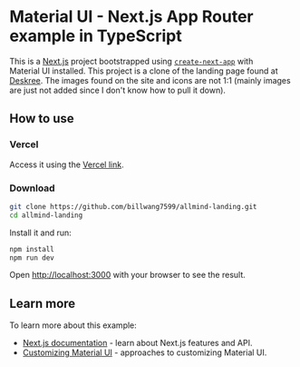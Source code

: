 # Material UI - Next.js App Router example in TypeScript

This is a [Next.js](https://nextjs.org/) project bootstrapped using [`create-next-app`](https://github.com/vercel/next.js/tree/HEAD/packages/create-next-app) with Material UI installed.
This project is a clone of the landing page found at [Deskree](https://www.deskree.com/). The images found on the site and icons are not 1:1 (mainly images are just not added since I don't know how to pull it down).

## How to use

### Vercel
Access it using the [Vercel link](https://allmind-landing.vercel.app/). 
<!-- #default-branch-switch -->

### Download
```bash
git clone https://github.com/billwang7599/allmind-landing.git
cd allmind-landing
```

Install it and run:

```bash
npm install
npm run dev
```

Open [http://localhost:3000](http://localhost:3000) with your browser to see the result.

## Learn more

To learn more about this example:

- [Next.js documentation](https://nextjs.org/docs) - learn about Next.js features and API.
- [Customizing Material UI](https://mui.com/material-ui/customization/how-to-customize/) - approaches to customizing Material UI.
